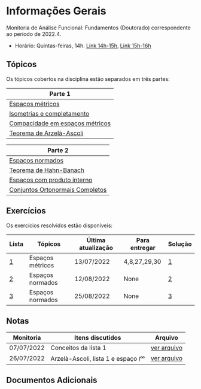 # Informações Gerais 

Monitoria de Análise Funcional: Fundamentos (Doutorado) correspondente ao período de 2022.4.  

- Horário: Quintas-feiras, 14h. [Link 14h-15h](meet.google.com/crb-jvfo-pqy), [Link 15h-16h](meet.google.com/tcg-fxzx-mwx)

## Tópicos

Os tópicos cobertos na disciplina estão separados em três partes:

|Parte 1|
|-------|
|[Espaços métricos](/ta-sessions/functional_analysis/metric_spaces)|
|[Isometrias e completamento](/ta-sessions/functional_analysis/isometries)|
|[Compacidade em espaços métricos](/ta-sessions/functional_analysis/compactness)|
|[Teorema de Arzelà-Ascoli](/ta-sessions/functional_analysis/arzela)|

|Parte 2|
|-------|
|[Espaços normados](/ta-sessions/functional_analysis/banach_spaces)|
|[Teorema de Hahn-Banach](/ta-sessions/functional_analysis/hahn_banach)|
|[Espaços com produto interno](/ta-sessions/functional_analysis/hilbert_spaces)|
|[Conjuntos Ortonormais Completos](/ta-sessions/functional_analysis/complete_orthonormal_sets)|

## Exercícios 

Os exercícios resolvidos estão disponíveis:

|Lista|Tópicos|Última atualização|Para entregar|Solução|
|-----|-------|------------------|-------------|-------|
|[1](https://lucasmoschen.github.io/files/disciplines/functional-analysis/paper_sheet_metric_spaces.pdf)|Espaços métricos|13/07/2022|4,8,27,29,30|[1](https://lucasmoschen.github.io/files/disciplines/functional-analysis/paper_sheet_metric_spaces_solutions.pdf)|
|[2](https://lucasmoschen.github.io/files/disciplines/functional-analysis/paper_sheet_normed_spaces.pdf)|Espaços normados|12/08/2022|None|[2](https://lucasmoschen.github.io/files/disciplines/functional-analysis/paper_sheet_normed_spaces_solutions.pdf)|
|[3](https://lucasmoschen.github.io/files/disciplines/functional-analysis/paper_sheet_inner_product_spaces.pdf)|Espaços normados|25/08/2022|None|[3](https://lucasmoschen.github.io/files/disciplines/functional-analysis/paper_sheet_inner_product_spaces_solutions.pdf)|

## Notas

|Monitoria|Itens discutidos|Arquivo|
|---------|----------------|-------|
|07/07/2022|Conceitos da lista 1|[ver arquivo](https://lucasmoschen.github.io/files/disciplines/functional-analysis/monitoria_07_07_2022.pdf)|
|26/07/2022|Arzelà-Ascoli, lista 1 e espaço $l^{\infty}$|[ver arquivo](https://lucasmoschen.github.io/files/disciplines/functional-analysis/monitoria_26_07_2022.pdf)|

## Documentos Adicionais